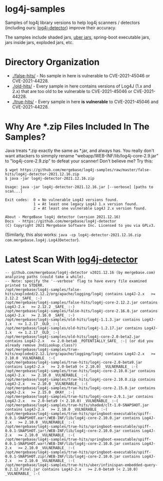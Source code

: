 
# log4j-samples
Samples of log4j library versions to help log4j scanners / detectors (including ours: [log4j-detector](https://github.com/mergebase/log4j-detector)) improve their accuracy.

The samples include shaded jars, [uber jars](https://mergebase.com/blog/software-composition-analysis-sca-vs-java-uber-jars/), spring-boot executable jars, jars inside jars, exploded jars, etc.

# Directory Organization

- [./false-hits/](./false-hits/) - No sample in here is vulnerable to CVE-2021-45046 or CVE-2021-44228.
- [./old-hits/](./old-hits/) - Every sample in here contains versions of Log4J (1.x and 2.x) that are too old to be vulnerable to CVE-2021-45046 or CVE-2021-44228.
- [./true-hits/](./true-hits/) - Every sample in here **is vulnerable** to CVE-2021-45046 and CVE-2021-44228.

# Why Are \*.zip Files Included In The Samples?

Java treats \*.zip exactly the same as \*.jar, and always has. You really don't want attackers to simmply rename "webapp/WEB-INF/lib/log4j-core-2.9.jar" to "log4j-core-2.9.zip" to defeat your scanner! Don't believe me?  Try this:

```
$ wget https://github.com/mergebase/log4j-samples/raw/master/false-hits/log4j-detector-2021.12.16.zip
$ java -jar log4j-detector-2021.12.16.zip

Usage: java -jar log4j-detector-2021.12.16.jar [--verbose] [paths to scan...]

Exit codes:  0 = No vulnerable Log4J versions found.
             1 = At least one legacy Log4J 1.x version found.
             2 = At least one vulnerable Log4J 2.x version found.

About - MergeBase log4j detector (version 2021.12.16)
Docs  - https://github.com/mergebase/log4j-detector 
(C) Copyright 2021 Mergebase Software Inc. Licensed to you via GPLv3.
```
(Similarly, this also works: `java -cp log4j-detector-2021.12.16.zip com.mergebase.log4j.Log4JDetector`).


# Latest Scan With [log4j-detector](https://github.com/mergebase/log4j-detector)

```
-- github.com/mergebase/log4j-detector v2021.12.16 (by mergebase.com) analyzing paths (could take a while).
-- Note: specify the '--verbose' flag to have every file examined printed to STDERR.
/opt/mergebase/log4j-samples/false-hits/exploded/2.12.2/org/apache/logging/log4j contains Log4J-2.x   >= 2.12.2 _SAFE_ :-)
/opt/mergebase/log4j-samples/false-hits/log4j-core-2.12.2.jar contains Log4J-2.x   >= 2.12.2 _SAFE_ :-)
/opt/mergebase/log4j-samples/false-hits/log4j-core-2.16.0.jar contains Log4J-2.x   >= 2.16.0 _SAFE_ :-)
/opt/mergebase/log4j-samples/old-hits/log4j-1.1.3.jar contains Log4J-1.x   <= 1.2.17 _OLD_ :-|
/opt/mergebase/log4j-samples/old-hits/log4j-1.2.17.jar contains Log4J-1.x   <= 1.2.17 _OLD_ :-|
/opt/mergebase/log4j-samples/old-hits/log4j-core-2.0-beta2.jar contains Log4J-2.x   <= 2.0-beta8 _POTENTIALLY_SAFE_ :-| (or did you already remove JndiLookup.class?) 
/opt/mergebase/log4j-samples/true-hits/exploded/2.12.1/org/apache/logging/log4j contains Log4J-2.x   >= 2.10.0 _VULNERABLE_ :-(
/opt/mergebase/log4j-samples/true-hits/log4j-core-2.0-beta9.jar contains Log4J-2.x   >= 2.0-beta9 (< 2.10.0) _VULNERABLE_ :-(
/opt/mergebase/log4j-samples/true-hits/log4j-core-2.10.0.jar contains Log4J-2.x   >= 2.10.0 _VULNERABLE_ :-(
/opt/mergebase/log4j-samples/true-hits/log4j-core-2.10.0.zip contains Log4J-2.x   >= 2.10.0 _VULNERABLE_ :-(
/opt/mergebase/log4j-samples/true-hits/log4j-core-2.15.0.jar contains Log4J-2.x   >= 2.15.0 _OKAY_ :-|
/opt/mergebase/log4j-samples/true-hits/log4j-core-2.9.1.jar contains Log4J-2.x   >= 2.0-beta9 (< 2.10.0) _VULNERABLE_ :-(
/opt/mergebase/log4j-samples/true-hits/shaded/clt-1.0-SNAPSHOT.jar contains Log4J-2.x   >= 2.10.0 _VULNERABLE_ :-(
/opt/mergebase/log4j-samples/true-hits/springboot-executable/spiff-0.0.1-SNAPSHOT.ear!/WEB-INF/lib/log4j-core-2.10.0.jar contains Log4J-2.x   >= 2.10.0 _VULNERABLE_ :-(
/opt/mergebase/log4j-samples/true-hits/springboot-executable/spiff-0.0.1-SNAPSHOT.jar!/WEB-INF/lib/log4j-core-2.10.0.jar contains Log4J-2.x   >= 2.10.0 _VULNERABLE_ :-(
/opt/mergebase/log4j-samples/true-hits/springboot-executable/spiff-0.0.1-SNAPSHOT.war!/WEB-INF/lib/log4j-core-2.10.0.jar contains Log4J-2.x   >= 2.10.0 _VULNERABLE_ :-(
/opt/mergebase/log4j-samples/true-hits/springboot-executable/spiff-0.0.1-SNAPSHOT.zip!/WEB-INF/lib/log4j-core-2.10.0.jar contains Log4J-2.x   >= 2.10.0 _VULNERABLE_ :-(
/opt/mergebase/log4j-samples/true-hits/uber/infinispan-embedded-query-8.2.12.Final.jar contains Log4J-2.x   >= 2.0-beta9 (< 2.10.0) _VULNERABLE_ :-(
```

